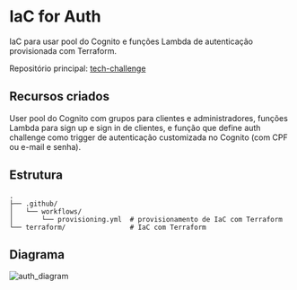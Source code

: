 # IaC for Auth

IaC para usar pool do Cognito e funções Lambda de autenticação provisionada com Terraform.

Repositório principal: [tech-challenge](https://github.com/FIAP-3SOAT-G15/tech-challenge)

## Recursos criados

User pool do Cognito com grupos para clientes e administradores, funções Lambda para sign up e sign in de clientes, e função que define auth challenge como trigger de autenticação customizada no Cognito (com CPF ou e-mail e senha).

## Estrutura

```text
.
├── .github/
│   └── workflows/
│       └── provisioning.yml  # provisionamento de IaC com Terraform
└── terraform/                # IaC com Terraform
```

## Diagrama

![auth_diagram](https://github.com/FIAP-3SOAT-G15/infra-auth/assets/22407515/7da47dfe-72ad-4fc6-8802-52b2c6e7fd88)
